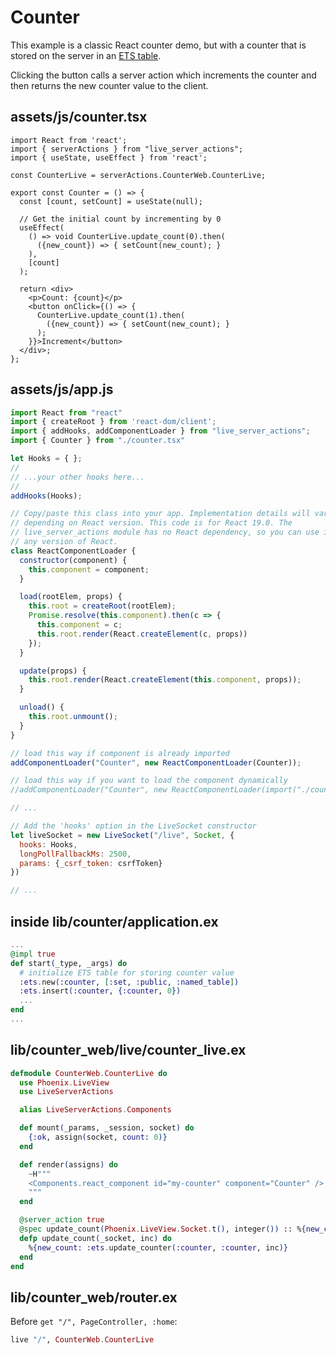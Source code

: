# Counter

This example is a classic React counter demo, but with a counter that is
stored on the server in an
[ETS table](https://elixirschool.com/en/lessons/storage/ets).

Clicking the button calls a server action which increments the counter and then
returns the new counter value to the client.

## assets/js/counter.tsx
```tsx
import React from 'react';
import { serverActions } from "live_server_actions";
import { useState, useEffect } from 'react';

const CounterLive = serverActions.CounterWeb.CounterLive;

export const Counter = () => {
  const [count, setCount] = useState(null);

  // Get the initial count by incrementing by 0
  useEffect(
    () => void CounterLive.update_count(0).then(
      ({new_count}) => { setCount(new_count); }
    ),
    [count]
  );

  return <div>
    <p>Count: {count}</p>
    <button onClick={() => {
      CounterLive.update_count(1).then(
        ({new_count}) => { setCount(new_count); }
      );
    }}>Increment</button>
  </div>;
};
```

## assets/js/app.js
```javascript
import React from "react"
import { createRoot } from 'react-dom/client';
import { addHooks, addComponentLoader } from "live_server_actions";
import { Counter } from "./counter.tsx"

let Hooks = { };
//
// ...your other hooks here...
//
addHooks(Hooks);

// Copy/paste this class into your app. Implementation details will vary
// depending on React version. This code is for React 19.0. The
// live_server_actions module has no React dependency, so you can use it with
// any version of React.
class ReactComponentLoader {
  constructor(component) {
    this.component = component;
  }

  load(rootElem, props) {
    this.root = createRoot(rootElem);
    Promise.resolve(this.component).then(c => {
      this.component = c;
      this.root.render(React.createElement(c, props))
    });
  }

  update(props) {
    this.root.render(React.createElement(this.component, props));
  }

  unload() {
    this.root.unmount();
  }
}

// load this way if component is already imported
addComponentLoader("Counter", new ReactComponentLoader(Counter));

// load this way if you want to load the component dynamically
//addComponentLoader("Counter", new ReactComponentLoader(import("./counter").then(m => m.Counter)));

// ...

// Add the 'hooks' option in the LiveSocket constructor
let liveSocket = new LiveSocket("/live", Socket, {
  hooks: Hooks,
  longPollFallbackMs: 2500,
  params: {_csrf_token: csrfToken}
})

// ...
```

## inside lib/counter/application.ex
```elixir
...
@impl true
def start(_type, _args) do
  # initialize ETS table for storing counter value
  :ets.new(:counter, [:set, :public, :named_table])
  :ets.insert(:counter, {:counter, 0})
  ...
end
...
```

## lib/counter_web/live/counter_live.ex
```elixir
defmodule CounterWeb.CounterLive do
  use Phoenix.LiveView
  use LiveServerActions

  alias LiveServerActions.Components

  def mount(_params, _session, socket) do
    {:ok, assign(socket, count: 0)}
  end

  def render(assigns) do
    ~H"""
    <Components.react_component id="my-counter" component="Counter" />
    """
  end

  @server_action true
  @spec update_count(Phoenix.LiveView.Socket.t(), integer()) :: %{new_count: integer()}
  defp update_count(_socket, inc) do
    %{new_count: :ets.update_counter(:counter, :counter, inc)}
  end
end
```

## lib/counter_web/router.ex
Before `get "/", PageController, :home`:

```elixir
live "/", CounterWeb.CounterLive
```
